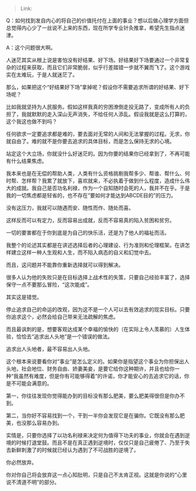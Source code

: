 > Link: 

Q：如何找到发自内心的将自己的价值托付在上面的事业？想以后做心理学方面但总觉得内心少了一丝说不上来的东西，现在所学专业针灸推拿，希望先生指点迷津。

A：这个问题很大啊。
  
人迷茫其实从根上说是害怕没有好结果、好下场。好结果好下场要通过一个非常复杂的过程来获取，而且它们非常脆弱，似乎行差踏错一步就不翼而飞了。这个游戏实在太难玩，于是人就迷茫了。
  
那么，如果把这个“好结果好下场”拿掉呢？假设你不需要追求所谓的好结果、好下场呢？
  
比如我就坚持为人民服务。假如这样我真的穷困潦倒走投无路了，变成所有人的负担了，我就默默的走入深山无声消失，不给任何人添乱。假设我就是这么打算的，这个我这也做不到吗？
  
任何欲求一定要追求都是难的，要去面对无常的人间和无法掌握的过程。无求，你就自由了。难的就不是你要去追求的具体目标，而是怎么保持无求的心境。
  
站定这个大立场，你就没什么好迷茫的。因为你要的结果你已经拿到了，不再可能有什么结果焦虑。 
  
我本来也是在无偿的帮助人类，人类有什么资格挑剔我帮多少、帮谁、帮什么、何时帮、怎样帮？我累了就放下，喜欢就来，不必执着于做到什么程度，造成什么伟大的成就。我自己是否功名利禄，作为一个自知随时会死的人，我并不在乎。于是我的一切焦虑都是轻省的，也不存在“要如何才能达到ABCDE目的”的压力。
  
没有这压力，我就可以随遇而安、随性而作、随处而喜。
  
这样反而可以有定力，反而容易出成就，反而不容易真的陷入贫困和贫穷。  
  
一切的要害都在于你到底是为自己的快乐活，还是为了他人的福祉而活。
  
我整个的论述其实都是在讲述选择后者的心理建设、行为准则和伦理框架。在讲怎样建立这样一种人生观和人生，而不陷入病态的自义和幻觉中去。

而且，这问题并不能靠你重新选择就可以得到解决。
  
很多人认为他的失败只是在目标选择上战术性的失策，只要自己经验丰富了，选择保守一点不要那么冒险，“这次能成”。
  
其实这是错觉。

停止追求自己的命运的改观，因为这不是一个人可以去有效追求的现实目标。只要你追求这个，必然会给自己带来无法疏解的焦虑。
  
而且最讽刺的是，想要客观达成某个幸福的愉快的（在实际上令人羡慕的）人生体验，恰恰去“追求出人头地”是一个错误的做法。
  
追求出人头地者，最不容易出人头地。

这个根本来说要看你对“事业”是怎么定义的。如果你是指望这个事业为你担保出人头地，社会地位、财务自由、娇妻美妾，是要它给你这种期许，并且也给你一种“我虽然有难度，但是你有可能够得着”的许诺，你才能安心的去追求它的话，你是不可能会满意的。
  
第一，你往往发现你觉得能办到的目标没有那么肥美，要么肥美得很但是你办不到。
  
第二，当你好不容易找到一个，干到一半你会发现它是在骗你。它既没有那么肥美，也没那么容易办到。

实情是，只要你选择了以功名利禄来决定何为值得下功夫的事业，你就会在遇到逆境的时候打退堂鼓。而且不是在真正遇到逆境时，仅仅只是自己疲倦了、乃至于失去新鲜刺激了的时候就已经认为遇到了不可战胜的逆境了。
  
你必然放弃。

你对你自己将会放弃这一点心知肚明，只是自己不太肯正视。这就是你说的“心里说不清道不明”的部分。
